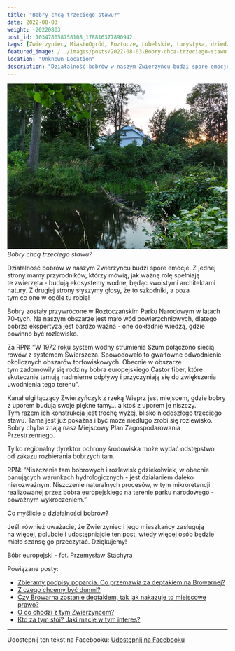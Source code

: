 ```yaml
---
title: "Bobry chcą trzeciego stawu?"
date: 2022-08-03
weight: -20220803
post_id: 103478058758108_178816377890942
tags: [Zwierzyniec, MiastoOgród, Roztocze, Lubelskie, turystyka, dziedzictwo, zabytki, bobry]
featured_image: /../images/posts/2022-08-03-Bobry-chca-trzeciego-stawu.jpg
location: "Unknown Location"
description: "Działalność bobrów w naszym Zwierzyńcu budzi spore emocje. Z jednej strony mamy przyrodników, którzy mówią, jak ważną rolę spełniają te zwierzęta - bu..."
---
```


![Bobry chcą trzeciego stawu?](/images/posts/2022-08-03-Bobry-chca-trzeciego-stawu.jpg)
*Bobry chcą trzeciego stawu?*

Działalność bobrów w naszym Zwierzyńcu budzi spore emocje. Z jednej strony mamy przyrodników, którzy mówią, jak ważną rolę spełniają te zwierzęta - budują ekosystemy wodne, będąc swoistymi architektami natury. Z drugiej strony słyszymy głosy, że to szkodniki, a poza tym co one w ogóle tu robią!

Bobry zostały przywrócone w Roztoczańskim Parku Narodowym w latach 70-tych. Na naszym obszarze jest mało wód powierzchniowych, dlatego bobrza ekspertyza jest bardzo ważna - one dokładnie wiedzą, gdzie powinno być rozlewisko.

Za RPN: “W 1972 roku system wodny strumienia Szum połączono siecią rowów z systemem Świerszcza. Spowodowało to gwałtowne odwodnienie okolicznych obszarów torfowiskowych. Obecnie w obszarze tym zadomowiły się rodziny bobra europejskiego Castor fiber, które skutecznie tamują nadmierne odpływy i przyczyniają się do zwiększenia uwodnienia tego terenu”.

Kanał ulgi łączący Zwierzyńczyk z rzeką Wieprz jest miejscem, gdzie bobry z uporem budują swoje piękne tamy… a ktoś z uporem je niszczy. Tym razem ich konstrukcja jest trochę wyżej, blisko niedoszłego trzeciego stawu. Tama jest już pokaźna i być może niedługo zrobi się rozlewisko. Bobry chyba znają nasz Miejscowy Plan Zagospodarowania Przestrzennego.

Tylko regionalny dyrektor ochrony środowiska może wydać odstępstwo od zakazu rozbierania bobrzych tam.

RPN: “Niszczenie tam bobrowych i rozlewisk gdziekolwiek, w obecnie panujących warunkach hydrologicznych - jest działaniem daleko nierozważnym. Niszczenie naturalnych procesów, w tym mikroretencji realizowanej przez bobra europejskiego na terenie parku narodowego - poważnym wykroczeniem.”

Co myślicie o działalności bobrów?

Jeśli również uważacie, że Zwierzyniec i jego mieszkańcy zasługują na więcej, polubcie i udostępniajcie ten post, wtedy więcej osób będzie miało szansę go przeczytać. Dziękujemy!

Bóbr europejski - fot. Przemysław Stachyra

Powiązane posty:
- [Zbieramy podpisy poparcia. Co przemawia za deptakiem na Browarnej?](/posts/Zbieramy-podpisy-poparcia-Co-przemawia-za-deptakiem)
- [Z czego chcemy być dumni?](/posts/Z-czego-chcemy-byc-dumni)
- [Czy Browarna zostanie deptakiem, tak jak nakazuje to miejscowe prawo?](/posts/Czy-Browarna-zostanie-deptakiem-tak-jak-nakazuje)
- [O co chodzi z tym Zwierzyńcem?](/posts/O-co-chodzi-z-tym-Zwierzyncem)
- [Kto za tym stoi? Jaki macie w tym interes?](/posts/Kto-za-tym-stoi-Jaki-macie-w-tym-interes)


---

Udostępnij ten tekst na Facebooku:
[Udostępnij na Facebooku](https://www.facebook.com/sharer/sharer.php?u=https://stowarzyszeniewachniewskiej.pl/posts/Bobry-chca-trzeciego-stawu)

<script type="application/ld+json">
{
  "@context": "https://schema.org",
  "@type": "BlogPosting",
  "headline": "Bobry chcą trzeciego stawu?",
  "datePublished": "2022-08-03",
  "dateModified": "2022-08-03",
  "author": {
    "@type": "Organization",
    "name": "Stowarzyszenie Wachniewskiej"
  },
  "publisher": {
    "@type": "Organization",
    "name": "Stowarzyszenie im. Aleksandry Wachniewskiej",
    "logo": {
      "@type": "ImageObject",
      "url": "https://stowarzyszeniewachniewskiej.pl/images/logo/logo.svg"
    }
  },
  "mainEntityOfPage": {
    "@type": "WebPage",
    "@id": "https://stowarzyszeniewachniewskiej.pl/posts/Bobry-chca-trzeciego-stawu"
  },
  "image": {
    "@type": "ImageObject",
    "url": "https://stowarzyszeniewachniewskiej.pl/images/posts/2022-08-03-Bobry-chca-trzeciego-stawu.jpg"
  },
  "articleSection": "Dziedzictwo Kulturowe i Zabytki",
  "keywords": "Zwierzyniec, MiastoOgród, Roztocze, Lubelskie, turystyka, dziedzictwo, zabytki, bobry",
  "wordCount": 259,
  "articleBody": "Działalność bobrów w naszym Zwierzyńcu budzi spore emocje. Z jednej strony mamy przyrodników, którzy mówią, jak ważną rolę spełniają te zwierzęta - budują ekosystemy wodne, będąc swoistymi architektami natury. Z drugiej strony słyszymy głosy, że to szkodniki, a poza tym co one w ogóle tu robią! \n\nBobry zostały przywrócone w Roztoczańskim Parku Narodowym w latach 70-tych. Na naszym obszarze jest mało wód powierzchniowych, dlatego bobrza ekspertyza jest bardzo ważna - one dokładnie wiedzą, gdzie powinno być rozlewisko. \n\nZa RPN: “W 1972 roku system wodny strumienia Szum połączono siecią rowów z systemem Świerszcza. Spowodowało to gwałtowne odwodnienie okolicznych obszarów torfowiskowych. Obecnie w obszarze tym zadomowiły się rodziny bobra europejskiego Castor fiber, które skutecznie tamują nadmierne odpływy i przyczyniają się do zwiększenia uwodnienia tego terenu”. \n\nKanał ulgi łączący Zwierzyńczyk z rzeką Wieprz jest miejscem, gdzie bobry z uporem budują swoje piękne tamy… a ktoś z uporem je niszczy. Tym razem ich konstrukcja jest trochę wyżej, blisko niedoszłego trzeciego stawu. Tama jest już pokaźna i być może niedługo zrobi się rozlewisko. Bobry chyba znają nasz Miejscowy Plan Zagospodarowania Przestrzennego.\n\nTylko regionalny dyrektor ochrony środowiska może wydać odstępstwo od zakazu rozbierania bobrzych tam.\n\nRPN: “Niszczenie tam bobrowych i rozlewisk gdziekolwiek, w obecnie panujących warunkach hydrologicznych - jest działaniem daleko nierozważnym. Niszczenie naturalnych procesów, w tym mikroretencji realizowanej przez bobra europejskiego na terenie parku narodowego - poważnym wykroczeniem.”\n\nCo myślicie o działalności bobrów?\n\nJeśli również uważacie, że Zwierzyniec i jego mieszkańcy zasługują na więcej, polubcie i udostępniajcie ten post, wtedy więcej osób będzie miało szansę go przeczytać. Dziękujemy! \n\nBóbr europejski - fot. Przemysław Stachyra",
  "description": "Odkryj piękno Zwierzyńca i jego zabytki."
}
</script>
<script type="application/ld+json">
{
  "@context": "https://schema.org",
  "@type": "BreadcrumbList",
  "itemListElement": [
    {
      "@type": "ListItem",
      "position": 1,
      "name": "Home",
      "item": "https://stowarzyszeniewachniewskiej.pl"
    },
    {
      "@type": "ListItem",
      "position": 2,
      "name": "posts",
      "item": "https://stowarzyszeniewachniewskiej.pl/posts"
    },
    {
      "@type": "ListItem",
      "position": 3,
      "name": "Bobry chcą trzeciego stawu?",
      "item": "https://stowarzyszeniewachniewskiej.pl/posts/Bobry-chca-trzeciego-stawu"
    }
  ]
}
</script>
